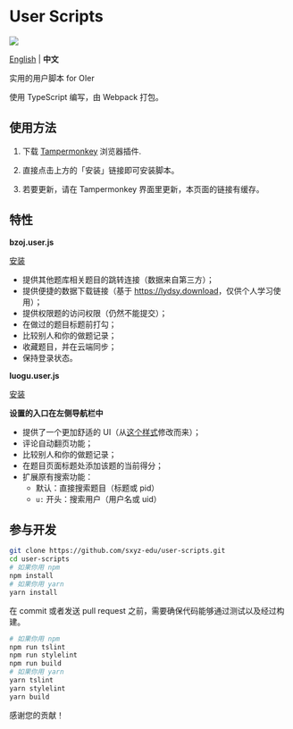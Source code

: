 # User Scripts

[![](https://travis-ci.com/sxyz-edu/user-scripts.svg?branch=master)](https://travis-ci.com/sxyz-edu/user-scripts)

[English](./README.md) | **中文**

实用的用户脚本 for OIer

使用 TypeScript 编写，由 Webpack 打包。

## 使用方法

1. 下载 [Tampermonkey](https://tampermonkey.net/) 浏览器插件.

2. 直接点击上方的「安装」链接即可安装脚本。

3. 若要更新，请在 Tampermonkey 界面里更新，本页面的链接有缓存。

## 特性

**bzoj.user.js**

[安装][bzoj-user-js]

- 提供其他题库相关题目的跳转连接（数据来自第三方）；
- 提供便捷的数据下载链接（基于 <https://lydsy.download>，仅供个人学习使用）；
- 提供权限题的访问权限（仍然不能提交）；
- 在做过的题目标题前打勾；
- 比较别人和你的做题记录；
- 收藏题目，并在云端同步；
- 保持登录状态。

**luogu.user.js**

[安装][luogu-user-js]

**设置的入口在左侧导航栏中**

- 提供了一个更加舒适的 UI（从[这个样式][this style]修改而来）；
- 评论自动翻页功能；
- 比较别人和你的做题记录；
- 在题目页面标题处添加该题的当前得分；
- 扩展原有搜索功能：
  - 默认：直接搜索题目（标题或 pid）
  - `u:` 开头：搜索用户（用户名或 uid）

## 参与开发

```bash
git clone https://github.com/sxyz-edu/user-scripts.git
cd user-scripts
# 如果你用 npm
npm install
# 如果你用 yarn
yarn install
```

在 commit 或者发送 pull request 之前，需要确保代码能够通过测试以及经过构建。

```bash
# 如果你用 npm
npm run tslint
npm run stylelint
npm run build
# 如果你用 yarn
yarn tslint
yarn stylelint
yarn build
```

感谢您的贡献！

[bzoj-user-js]: https://cdn.jsdelivr.net/gh/sxyz-edu/user-scripts/dist/bzoj.user.js
[luogu-user-js]: https://cdn.jsdelivr.net/gh/sxyz-edu/user-scripts/dist/luogu.user.js
[this style]: https://userstyles.org/styles/166554/argon-design-luogu-argon-design

